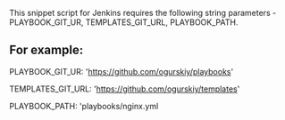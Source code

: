 This snippet script for Jenkins requires the following string parameters - PLAYBOOK_GIT_UR, TEMPLATES_GIT_URL, PLAYBOOK_PATH.

For example:
---------------------
PLAYBOOK_GIT_UR: 'https://github.com/ogurskiy/playbooks' 

TEMPLATES_GIT_URL: 'https://github.com/ogurskiy/templates'

PLAYBOOK_PATH: 'playbooks/nginx.yml
